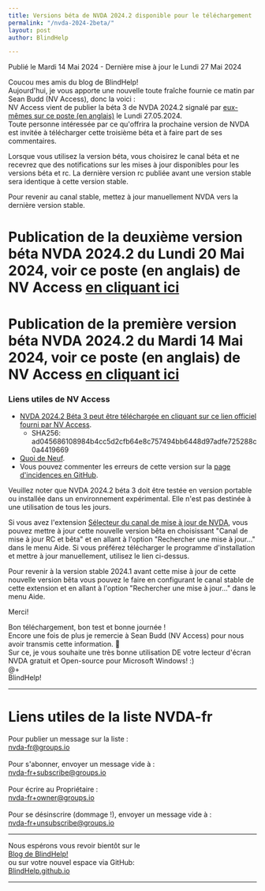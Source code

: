```yaml
---
title: Versions béta de NVDA 2024.2 disponible pour le téléchargement
permalink: "/nvda-2024-2beta/"
layout: post
author: BlindHelp

---
```


<footer>Publié le Mardi 14 Mai 2024 - Dernière mise à jour le Lundi 27 Mai 2024</footer>

Coucou mes amis du blog de BlindHelp!    
Aujourd'hui, je vous apporte une nouvelle toute fraîche fournie ce matin par Sean Budd (NV Access), donc la voici :    
NV Access vient de publier la béta 3 de NVDA 2024.2 signalé par [eux-mêmes sur ce poste (en anglais)](https://www.nvaccess.org/post/nvda-2024-2beta3/) le Lundi 27.05.2024.    
Toute personne intéressée par ce qu'offrira la prochaine version de NVDA est invitée à télécharger cette troisième béta et à faire part de ses commentaires.    

Lorsque vous utilisez la version béta, vous choisirez le canal béta  et ne recevrez que des notifications sur les mises à jour disponibles pour les versions béta  et rc. La dernière version rc publiée avant une version stable sera identique à cette version stable.

Pour revenir au canal stable, mettez à jour manuellement NVDA vers la dernière version stable.

# Publication de la deuxième version béta NVDA 2024.2 du Lundi 20 Mai 2024, voir ce poste (en anglais) de NV Access [en cliquant ici](https://www.nvaccess.org/post/nvda-2024-2beta2/)

# Publication de la première version béta NVDA 2024.2 du Mardi 14 Mai 2024, voir ce poste (en anglais) de NV Access [en cliquant ici](https://www.nvaccess.org/post/nvda-2024-2beta1/)

### Liens utiles de NV Access

- [NVDA 2024.2 Béta 3 peut être téléchargée en cliquant sur ce lien officiel fourni par NV Access](https://www.nvaccess.org/files/nvda/releases/2024.2beta3/nvda_2024.2beta3.exe).
  - SHA256: ad045686108984b4cc5d2cfb64e8c757494bb6448d97adfe725288c0a4419669
- [Quoi de Neuf](https://www.nvaccess.org/files/nvda/releases/2024.2beta3/documentation/fr/changes.html).
- Vous pouvez commenter les erreurs de cette version sur la [page d'incidences en GitHub](https://github.com/nvaccess/nvda/issues).

Veuillez noter que NVDA 2024.2 béta 3 doit être testée en version portable ou installée dans un environnement expérimental. Elle n'est pas destinée à une utilisation de tous les jours.    

Si vous avez l'extension [Sélecteur du canal de mise à jour de NVDA](https://blindhelp.github.io/updateChannel/), vous pouvez mettre à jour cette nouvelle version bêta en choisissant "Canal de mise à jour RC et bêta" et en allant à l'option "Rechercher une mise à jour..." dans le menu Aide. Si vous préférez télécharger le programme d'installation et mettre à jour manuellement, utilisez le lien ci-dessus.

Pour revenir à la version stable 2024.1 avant cette mise à jour  de cette nouvelle version bêta  vous pouvez le faire en configurant le canal stable de cette extension et en allant à l'option "Rechercher une mise à jour..." dans le menu Aide. 

Merci!  

Bon téléchargement, bon test et bonne journée !    
Encore une fois de plus je remercie à Sean Budd (NV Access) pour nous avoir transmis cette information. 🤝    
Sur ce, je vous souhaite une très bonne utilisation DE votre lecteur d'écran NVDA gratuit et Open-source pour Microsoft Windows! :)    
@+    
BlindHelp!    

---

# Liens utiles de la liste NVDA-fr #

Pour publier un message sur la liste :    
[nvda-fr@groups.io](mailto:nvda-fr@groups.io)    
<br>
Pour s'abonner, envoyer un message vide à :    
[nvda-fr+subscribe@groups.io](mailto:nvda-fr+subscribe@groups.io)    
<br>
Pour écrire au Propriétaire :    
[nvda-fr+owner@groups.io](mailto:nvda-fr+owner@groups.io)    
<br>
Pour se désinscrire (dommage !), envoyer un message vide à :    
[nvda-fr+unsubscribe@groups.io](mailto:nvda-fr+unsubscribe@groups.io)    

---

Nous espérons vous revoir bientôt sur le      
[Blog de BlindHelp!](http://blindhelp.blogspot.fr/)                    
ou sur  votre nouvel espace via GitHub:                     
[BlindHelp.github.io](https://blindhelp.github.io)                    

---